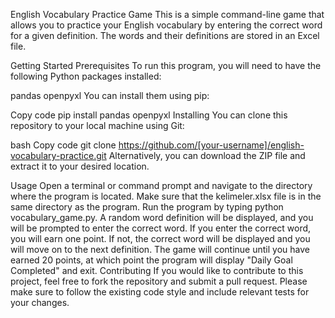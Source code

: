 English Vocabulary Practice Game
This is a simple command-line game that allows you to practice your English vocabulary by entering the correct word for a given definition. The words and their definitions are stored in an Excel file.

Getting Started
Prerequisites
To run this program, you will need to have the following Python packages installed:

pandas
openpyxl
You can install them using pip:

Copy code
pip install pandas openpyxl
Installing
You can clone this repository to your local machine using Git:

bash
Copy code
git clone https://github.com/[your-username]/english-vocabulary-practice.git
Alternatively, you can download the ZIP file and extract it to your desired location.

Usage
Open a terminal or command prompt and navigate to the directory where the program is located.
Make sure that the kelimeler.xlsx file is in the same directory as the program.
Run the program by typing python vocabulary_game.py.
A random word definition will be displayed, and you will be prompted to enter the correct word.
If you enter the correct word, you will earn one point. If not, the correct word will be displayed and you will move on to the next definition.
The game will continue until you have earned 20 points, at which point the program will display "Daily Goal Completed" and exit.
Contributing
If you would like to contribute to this project, feel free to fork the repository and submit a pull request. Please make sure to follow the existing code style and include relevant tests for your changes.


